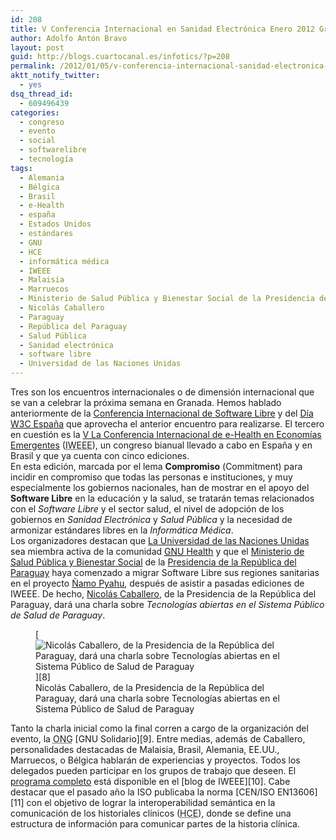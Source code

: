 ```yaml
---
id: 208
title: V Conferencia Internacional en Sanidad Electrónica Enero 2012 Granada
author: Adolfo Antón Bravo
layout: post
guid: http://blogs.cuartocanal.es/infotics/?p=208
permalink: /2012/01/05/v-conferencia-internacional-sanidad-electronica-enero-2012-granada/
aktt_notify_twitter:
  - yes
dsq_thread_id:
  - 609496439
categories:
  - congreso
  - evento
  - social
  - softwarelibre
  - tecnología
tags:
  - Alemania
  - Bélgica
  - Brasil
  - e-Health
  - españa
  - Estados Unidos
  - estándares
  - GNU
  - HCE
  - informática médica
  - IWEEE
  - Malaisia
  - Marruecos
  - Ministerio de Salud Pública y Bienestar Social de la Presidencia de la República
  - Nicolás Caballero
  - Paraguay
  - República del Paraguay
  - Salud Pública
  - Sanidad electrónica
  - software libre
  - Universidad de las Naciones Unidas
---
```

Tres son los encuentros internacionales o de dimensión internacional que se van a celebrar la próxima semana en Granada. Hemos hablado anteriormente de la [Conferencia Internacional de Software Libre][1] y del [Día W3C España][2] que aprovecha el anterior encuentro para realizarse. El tercero en cuestión es la [V La Conferencia Internacional de <span lang="en" title="Sanidad electrónica">e-Health</span> en Economías Emergentes][3] (<acronym title="International Workshop on E-Health in Emerging Economies">IWEEE</acronym>), un congreso bianual llevado a cabo en España y en Brasil y que ya cuenta con cinco ediciones.  
En esta edición, marcada por el lema **Compromiso** (<span lang="en">Commitment</span>) para incidir en compromiso que todas las personas e instituciones, y muy especialmente los gobiernos nacionales, han de mostrar en el apoyo del **Software Libre** en la educación y la salud, se tratarán temas relacionados con el *Software Libre* y el sector salud, el nivel de adopción de los gobiernos en *Sanidad Electrónica* y *Salud Pública* y la necesidad de armonizar estándares libres en la *Informática Médica*.  
Los organizadores destacan que <a href="http://www.unu.edu/" hreflang="en">La Universidad de las Naciones Unidas</a> sea miembra activa de la comunidad [<acronym title="GNU No es Unix">GNU</acronym> <span lang="en">Health</span>][4] y que el [Ministerio de Salud Pública y Bienestar Social][5] de la [Presidencia de la República del Paraguay][6] haya comenzado a migrar Software Libre sus regiones sanitarias en el proyecto [Ñamo Pyahu][7], después de asistir a pasadas ediciones de IWEEE. De hecho, <a href="http://blog.gnusolidario.org/2011/11/gnu-health-at-paraguay-ministry-of.html" hreflang="en">Nicolás Caballero</a>, de la Presidencia de la República del Paraguay, dará una charla sobre *Tecnologías abiertas en el Sistema Público de Salud de Paraguay*.  
<figure id="attachment_209" style="width: 400px;" class="wp-caption alignnone">[<img src="http://i0.wp.com/blogs.cuartocanal.es/infotics/files/2012/01/caballero.jpg?fit=400%2C346" alt="Nicolás Caballero, de la Presidencia de la República del Paraguay, dará una charla sobre Tecnologías abiertas en el Sistema Público de Salud de Paraguay" title="caballero" class="size-full wp-image-209" data-recalc-dims="1" />][8]<figcaption class="wp-caption-text">Nicolás Caballero, de la Presidencia de la República del Paraguay, dará una charla sobre Tecnologías abiertas en el Sistema Público de Salud de Paraguay</figcaption></figure>  
Tanto la charla inicial como la final corren a cargo de la organización del evento, la <acronym title="Organización No Gubernamental">ONG</acronym> [GNU Solidario][9]. Entre medias, además de Caballero, personalidades destacadas de Malaisia, Brasil, Alemania, EE.UU., Marruecos, o Bélgica hablarán de experiencias y proyectos. Todos los delegados pueden participar en los grupos de trabajo que deseen.  
El <a href="http://blog.iweee.org/2011/12/iweee-2012-granada-commitment.html" hreflang="en">programa completo</a> está disponible en el [blog de IWEEE][10].  
Cabe destacar que el pasado año la ISO publicaba la norma [CEN/ISO EN13606][11] con el objetivo de lograr la interoperabilidad semántica en la comunicación de los historiales clínicos (<acronym title="Historia Clínica Electrónica">HCE</acronym>), donde se define una estructura de información para comunicar partes de la historia clínica.

 [1]: http://infotics.es/2012/01/02/conferencia-internacional-de-software-libre-2012/
 [2]: http://infotics.es/2012/01/03/dia-w3c-espana-la-plataforma-web-abierta-del-hipertexto-a-los-hiperdispositivos/
 [3]: http://www.iweee.org/2012-granada/es/
 [4]: http://health.gnu.org/es/index.html
 [5]: http://www.mspbs.gov.py/v2/index.php
 [6]: http://www.presidencia.gov.py/v1/
 [7]: http://www.mspbs.gov.py/v2/6954-Implementan-Software-libre-en-la-Decima-Region-de-Sanitaria--Alto-Parana
 [8]: http://blogs.cuartocanal.es/infotics/?attachment_id=209
 [9]: http://www.gnusolidario.org/
 [10]: http://blog.iweee.org
 [11]: http://es.wikipedia.org/wiki/En13606